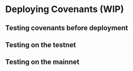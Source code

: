 # Deploying Covenants (WIP)

## Testing covenants before deployment

## Testing on the testnet

## Testing on the mainnet

